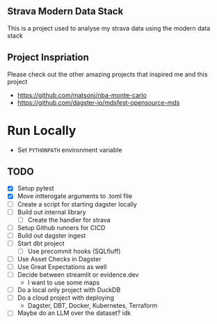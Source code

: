 ## Strava Modern Data Stack
This is a project used to analyse my strava data using the modern data stack

## Project Inspriation
Please check out the other amazing projects that inspired me and this project
- https://github.com/matsonj/nba-monte-carlo
- https://github.com/dagster-io/mdsfest-opensource-mds

# Run Locally
- Set `PYTHONPATH` environment variable


## TODO
- [x] Setup pytest
- [x] Move intterogate arguments to .toml file
- [ ] Create a script for starting dagster locally
- [ ] Build out internal library
    - [ ] Create the handler for strava
- [ ] Setup Github runners for CICD
- [ ] Build out dagster ingest
- [ ] Start dbt project
    - [ ] Use precommit hooks (SQLfluff)
- [ ] Use Asset Checks in Dagster
- [ ] Use Great Expectations as well
- [ ] Decide between streamlit or evidence.dev
    - I want to use some maps
- [ ] Do a local only project with DuckDB
- [ ] Do a cloud project with deploying
    - Dagster, DBT, Docker, Kubernetes, Terraform
- [ ] Maybe do an LLM over the dataset? idk
